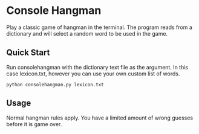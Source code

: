# Console Hangman

Play a classic game of hangman in the terminal. The program reads from a dictionary and will select a random word to be used in the game.

## Quick Start
Run consolehangman with the dictionary text file as the argument. In this case lexicon.txt, however you can use your own custom list of words.

```
python consolehangman.py lexicon.txt
```

## Usage

Normal hangman rules apply. You have a limited amount of wrong guesses before it is game over.
